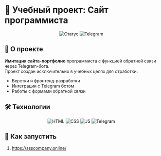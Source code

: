 # 🚀 Учебный проект: Сайт программиста

<div align="center">
  <img src="https://img.shields.io/badge/Учебный%20проект-в%20разработке-blue" alt="Статус">
  <img src="https://img.shields.io/badge/Обратная%20связь-Telegram%20бот-green" alt="Telegram">
</div>

## 📌 О проекте
**Имитация сайта-портфолио** программиста с функцией обратной связи через Telegram-бота.  
Проект создан исключительно в учебных целях для отработки:
- Верстки и фронтенд-разработки
- Интеграции с Telegram ботом
- Работы с формами обратной связи

## 🛠 Технологии
<div align="center">
  <img src="https://img.shields.io/badge/HTML5-E34F26?logo=html5&logoColor=white" alt="HTML">
  <img src="https://img.shields.io/badge/CSS3-1572B6?logo=css3&logoColor=white" alt="CSS">
  <img src="https://img.shields.io/badge/JavaScript-F7DF1E?logo=javascript&logoColor=black" alt="JS">
  <img src="https://img.shields.io/badge/Telegram%20-26A5E4?logo=telegram" alt="Telegram">
</div>

## 🚀 Как запустить
1. https://ssscompany.online/
